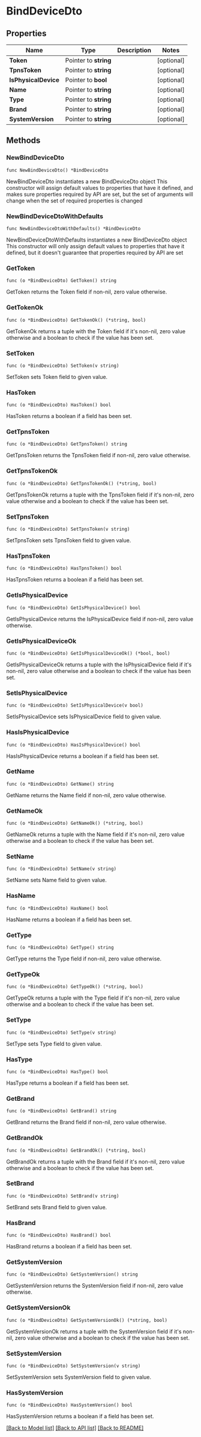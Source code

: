 # BindDeviceDto

## Properties

Name | Type | Description | Notes
------------ | ------------- | ------------- | -------------
**Token** | Pointer to **string** |  | [optional] 
**TpnsToken** | Pointer to **string** |  | [optional] 
**IsPhysicalDevice** | Pointer to **bool** |  | [optional] 
**Name** | Pointer to **string** |  | [optional] 
**Type** | Pointer to **string** |  | [optional] 
**Brand** | Pointer to **string** |  | [optional] 
**SystemVersion** | Pointer to **string** |  | [optional] 

## Methods

### NewBindDeviceDto

`func NewBindDeviceDto() *BindDeviceDto`

NewBindDeviceDto instantiates a new BindDeviceDto object
This constructor will assign default values to properties that have it defined,
and makes sure properties required by API are set, but the set of arguments
will change when the set of required properties is changed

### NewBindDeviceDtoWithDefaults

`func NewBindDeviceDtoWithDefaults() *BindDeviceDto`

NewBindDeviceDtoWithDefaults instantiates a new BindDeviceDto object
This constructor will only assign default values to properties that have it defined,
but it doesn't guarantee that properties required by API are set

### GetToken

`func (o *BindDeviceDto) GetToken() string`

GetToken returns the Token field if non-nil, zero value otherwise.

### GetTokenOk

`func (o *BindDeviceDto) GetTokenOk() (*string, bool)`

GetTokenOk returns a tuple with the Token field if it's non-nil, zero value otherwise
and a boolean to check if the value has been set.

### SetToken

`func (o *BindDeviceDto) SetToken(v string)`

SetToken sets Token field to given value.

### HasToken

`func (o *BindDeviceDto) HasToken() bool`

HasToken returns a boolean if a field has been set.

### GetTpnsToken

`func (o *BindDeviceDto) GetTpnsToken() string`

GetTpnsToken returns the TpnsToken field if non-nil, zero value otherwise.

### GetTpnsTokenOk

`func (o *BindDeviceDto) GetTpnsTokenOk() (*string, bool)`

GetTpnsTokenOk returns a tuple with the TpnsToken field if it's non-nil, zero value otherwise
and a boolean to check if the value has been set.

### SetTpnsToken

`func (o *BindDeviceDto) SetTpnsToken(v string)`

SetTpnsToken sets TpnsToken field to given value.

### HasTpnsToken

`func (o *BindDeviceDto) HasTpnsToken() bool`

HasTpnsToken returns a boolean if a field has been set.

### GetIsPhysicalDevice

`func (o *BindDeviceDto) GetIsPhysicalDevice() bool`

GetIsPhysicalDevice returns the IsPhysicalDevice field if non-nil, zero value otherwise.

### GetIsPhysicalDeviceOk

`func (o *BindDeviceDto) GetIsPhysicalDeviceOk() (*bool, bool)`

GetIsPhysicalDeviceOk returns a tuple with the IsPhysicalDevice field if it's non-nil, zero value otherwise
and a boolean to check if the value has been set.

### SetIsPhysicalDevice

`func (o *BindDeviceDto) SetIsPhysicalDevice(v bool)`

SetIsPhysicalDevice sets IsPhysicalDevice field to given value.

### HasIsPhysicalDevice

`func (o *BindDeviceDto) HasIsPhysicalDevice() bool`

HasIsPhysicalDevice returns a boolean if a field has been set.

### GetName

`func (o *BindDeviceDto) GetName() string`

GetName returns the Name field if non-nil, zero value otherwise.

### GetNameOk

`func (o *BindDeviceDto) GetNameOk() (*string, bool)`

GetNameOk returns a tuple with the Name field if it's non-nil, zero value otherwise
and a boolean to check if the value has been set.

### SetName

`func (o *BindDeviceDto) SetName(v string)`

SetName sets Name field to given value.

### HasName

`func (o *BindDeviceDto) HasName() bool`

HasName returns a boolean if a field has been set.

### GetType

`func (o *BindDeviceDto) GetType() string`

GetType returns the Type field if non-nil, zero value otherwise.

### GetTypeOk

`func (o *BindDeviceDto) GetTypeOk() (*string, bool)`

GetTypeOk returns a tuple with the Type field if it's non-nil, zero value otherwise
and a boolean to check if the value has been set.

### SetType

`func (o *BindDeviceDto) SetType(v string)`

SetType sets Type field to given value.

### HasType

`func (o *BindDeviceDto) HasType() bool`

HasType returns a boolean if a field has been set.

### GetBrand

`func (o *BindDeviceDto) GetBrand() string`

GetBrand returns the Brand field if non-nil, zero value otherwise.

### GetBrandOk

`func (o *BindDeviceDto) GetBrandOk() (*string, bool)`

GetBrandOk returns a tuple with the Brand field if it's non-nil, zero value otherwise
and a boolean to check if the value has been set.

### SetBrand

`func (o *BindDeviceDto) SetBrand(v string)`

SetBrand sets Brand field to given value.

### HasBrand

`func (o *BindDeviceDto) HasBrand() bool`

HasBrand returns a boolean if a field has been set.

### GetSystemVersion

`func (o *BindDeviceDto) GetSystemVersion() string`

GetSystemVersion returns the SystemVersion field if non-nil, zero value otherwise.

### GetSystemVersionOk

`func (o *BindDeviceDto) GetSystemVersionOk() (*string, bool)`

GetSystemVersionOk returns a tuple with the SystemVersion field if it's non-nil, zero value otherwise
and a boolean to check if the value has been set.

### SetSystemVersion

`func (o *BindDeviceDto) SetSystemVersion(v string)`

SetSystemVersion sets SystemVersion field to given value.

### HasSystemVersion

`func (o *BindDeviceDto) HasSystemVersion() bool`

HasSystemVersion returns a boolean if a field has been set.


[[Back to Model list]](../README.md#documentation-for-models) [[Back to API list]](../README.md#documentation-for-api-endpoints) [[Back to README]](../README.md)


